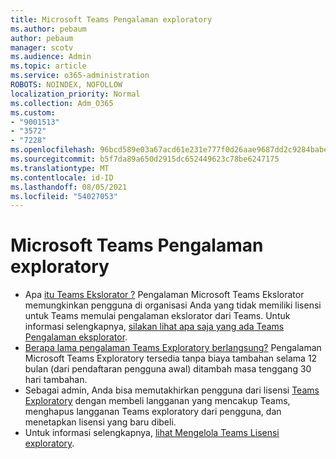 ```yaml
---
title: Microsoft Teams Pengalaman exploratory
ms.author: pebaum
author: pebaum
manager: scotv
ms.audience: Admin
ms.topic: article
ms.service: o365-administration
ROBOTS: NOINDEX, NOFOLLOW
localization_priority: Normal
ms.collection: Adm_O365
ms.custom:
- "9001513"
- "3572"
- "7228"
ms.openlocfilehash: 96bcd589e03a67acd61e231e777f0d26aae9687dd2c9284babe3e2669343ca5e
ms.sourcegitcommit: b5f7da89a650d2915dc652449623c78be6247175
ms.translationtype: MT
ms.contentlocale: id-ID
ms.lasthandoff: 08/05/2021
ms.locfileid: "54027053"
---
```

# <a name="microsoft-teams-exploratory-experience"></a>Microsoft Teams Pengalaman exploratory

- Apa [itu Teams Ekslorator ?](https://docs.microsoft.com/microsoftteams/teams-exploratory) Pengalaman Microsoft Teams Ekslorator memungkinkan pengguna di organisasi Anda yang tidak memiliki lisensi untuk Teams memulai pengalaman ekslorator dari Teams. Untuk informasi selengkapnya, [silakan lihat apa saja yang ada Teams Pengalaman eksplorator](https://docs.microsoft.com/microsoftteams/teams-exploratory#whats-in-the-teams-exploratory-experience).
- [Berapa lama pengalaman Teams Exploratory berlangsung?](https://docs.microsoft.com/microsoftteams/teams-exploratory#how-long-does-the-teams-exploratory-experience-last) Pengalaman Microsoft Teams Exploratory tersedia tanpa biaya tambahan selama 12 bulan (dari pendaftaran pengguna awal) ditambah masa tenggang 30 hari tambahan.
- Sebagai admin, Anda bisa memutakhirkan pengguna dari lisensi [Teams Exploratory](https://docs.microsoft.com/microsoftteams/teams-exploratory#upgrade-users-from-the-teams-exploratory-license) dengan membeli langganan yang mencakup Teams, menghapus langganan Teams exploratory dari pengguna, dan menetapkan lisensi yang baru dibeli.
- Untuk informasi selengkapnya, [lihat Mengelola Teams Lisensi exploratory](https://docs.microsoft.com/microsoftteams/teams-exploratory).
